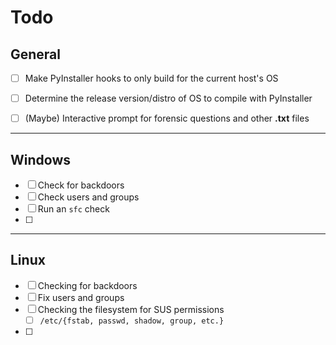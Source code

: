 Todo
====

## General
- [ ] Make PyInstaller hooks to only build for the current host's OS

- [ ] Determine the release version/distro of OS to compile with PyInstaller

- [ ] (Maybe) Interactive prompt for forensic questions and other **.txt** files

---

## Windows
- [ ] Check for backdoors
- [ ] Check users and groups
- [ ] Run an `sfc` check
- [ ] 

---

## Linux
- [ ] Checking for backdoors
- [ ] Fix users and groups
- [ ] Checking the filesystem for SUS permissions
	- [ ] `/etc/{fstab, passwd, shadow, group, etc.}`
- [ ]